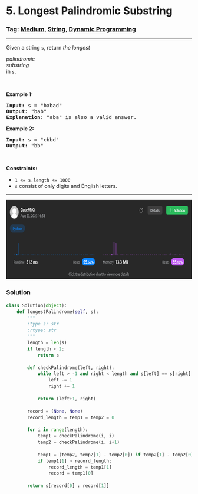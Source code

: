 # 5. Longest Palindromic Substring
### Tag: [Medium](https://github.com/TheOnlyMiki/LeetCode-For-Fun/tree/main#medium-level), [String](https://github.com/TheOnlyMiki/LeetCode-For-Fun/tree/main#string), [Dynamic Programming](https://github.com/TheOnlyMiki/LeetCode-For-Fun/tree/main#dynamic-programming)
---
<div class="px-5 pt-4"><div class="flex"></div><div class="xFUwe" data-track-load="description_content"><p>Given a string <code>s</code>, return <em>the longest</em> <span data-keyword="palindromic-string" datakeyword="palindromic-string" class=" cursor-pointer relative text-dark-blue-s text-sm"><div class="popover-wrapper inline-block" data-headlessui-state=""><div><div id="headlessui-popover-button-:r16:" aria-expanded="false" data-headlessui-state=""><div><em>palindromic</em></div></div><div style="position: fixed; z-index: 9999; inset: 0px auto auto 0px; transform: translate(284px, 221px);"></div></div></div></span> <span data-keyword="substring-nonempty" datakeyword="substring-nonempty" class=" cursor-pointer relative text-dark-blue-s text-sm"><div class="popover-wrapper inline-block" data-headlessui-state=""><div><div id="headlessui-popover-button-:r19:" aria-expanded="false" data-headlessui-state=""><div><em>substring</em></div></div><div style="position: fixed; z-index: 9999; inset: 0px auto auto 0px; transform: translate(351px, 221px);"></div></div></div></span> in <code>s</code>.</p>

<p>&nbsp;</p>
<p><strong class="example">Example 1:</strong></p>

<pre><strong>Input:</strong> s = "babad"
<strong>Output:</strong> "bab"
<strong>Explanation:</strong> "aba" is also a valid answer.
</pre>

<p><strong class="example">Example 2:</strong></p>

<pre><strong>Input:</strong> s = "cbbd"
<strong>Output:</strong> "bb"
</pre>

<p>&nbsp;</p>
<p><strong>Constraints:</strong></p>

<ul>
	<li><code>1 &lt;= s.length &lt;= 1000</code></li>
	<li><code>s</code> consist of only digits and English letters.</li>
</ul>
</div></div>

---
<img src="Submit.png" width="700" height="215" />

### Solution

```python
class Solution(object):
    def longestPalindrome(self, s):
        """
        :type s: str
        :rtype: str
        """
        length = len(s)
        if length < 2:
            return s

        def checkPalindrome(left, right):
            while left > -1 and right < length and s[left] == s[right]:
                left -= 1
                right += 1

            return (left+1, right)

        record = (None, None)
        record_length = temp1 = temp2 = 0

        for i in range(length):
            temp1 = checkPalindrome(i, i)
            temp2 = checkPalindrome(i, i+1)
            
            temp1 = (temp2, temp2[1] - temp2[0]) if temp2[1] - temp2[0] > temp1[1] - temp1[0] else (temp1, temp1[1] - temp1[0])
            if temp1[1] > record_length:
                record_length = temp1[1]
                record = temp1[0]
        
        return s[record[0] : record[1]]
```
